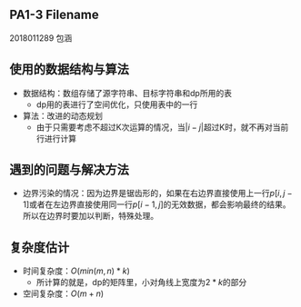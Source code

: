 ## PA1-3 Filename
2018011289 包涵

## 使用的数据结构与算法
- 数据结构：数组存储了源字符串、目标字符串和dp所用的表
  - dp用的表进行了空间优化，只使用表中的一行
- 算法：改进的动态规划
  - 由于只需要考虑不超过K次运算的情况，当$|i-j|$超过K时，就不再对当前行进行计算

## 遇到的问题与解决方法
- 边界污染的情况：因为边界是锯齿形的，如果在右边界直接使用上一行$p[i,j-1]$或者在左边界直接使用同一行$p[i-1,j]$的无效数据，都会影响最终的结果。所以在边界时要加以判断，特殊处理。

## 复杂度估计
- 时间复杂度：$O(min(m,n)*k)$
  - 所计算的就是，dp的矩阵里，小对角线上宽度为$2*k$的部分
- 空间复杂度：$O(m+n)$
